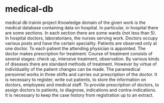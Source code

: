 # medical-db
medical db trainin project
Knowledge domain of the given work is the medical database containing data on hospital. In particular, in hospital there are some sections. In each section there are some wards (not less than 5). In hospital doctors, laboratorians, the nurses serving work. Doctors occupy various posts and have the certain speciality. Patients are observed only at one doctor. To each patient the attending physician is appointed. The doctor makes prescription for treatment. Course of treatment consists of several stages: check up, intensive treatment, observation. By various kinds of diseases there are standard methods of treatment. However by virtue of individuality of the patient changes can be made. The paramedical personnel works in three shifts and carries out prescription of the doctor. It is necessary to register, write out patients, to store the information on doctors, employees and medical staff. To provide prescription  of doctors, to assign doctors to patients, to diagnose, indications and contra-indications. It is necessary to keep the case history from registration up to an extract.
